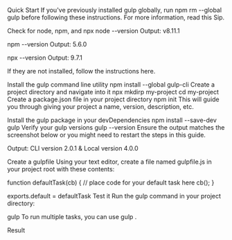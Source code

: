 Quick Start
If you've previously installed gulp globally, run npm rm --global gulp before following these instructions. For more information, read this Sip.

Check for node, npm, and npx
node --version
Output: v8.11.1

npm --version
Output: 5.6.0

npx --version
Output: 9.7.1

If they are not installed, follow the instructions here.

Install the gulp command line utility
npm install --global gulp-cli
Create a project directory and navigate into it
npx mkdirp my-project
cd my-project
Create a package.json file in your project directory
npm init
This will guide you through giving your project a name, version, description, etc.

Install the gulp package in your devDependencies
npm install --save-dev gulp
Verify your gulp versions
gulp --version
Ensure the output matches the screenshot below or you might need to restart the steps in this guide.

Output: CLI version 2.0.1 & Local version 4.0.0

Create a gulpfile
Using your text editor, create a file named gulpfile.js in your project root with these contents:

function defaultTask(cb) {
  // place code for your default task here
  cb();
}

exports.default = defaultTask
Test it
Run the gulp command in your project directory:

gulp
To run multiple tasks, you can use gulp <task> <othertask>.

Result